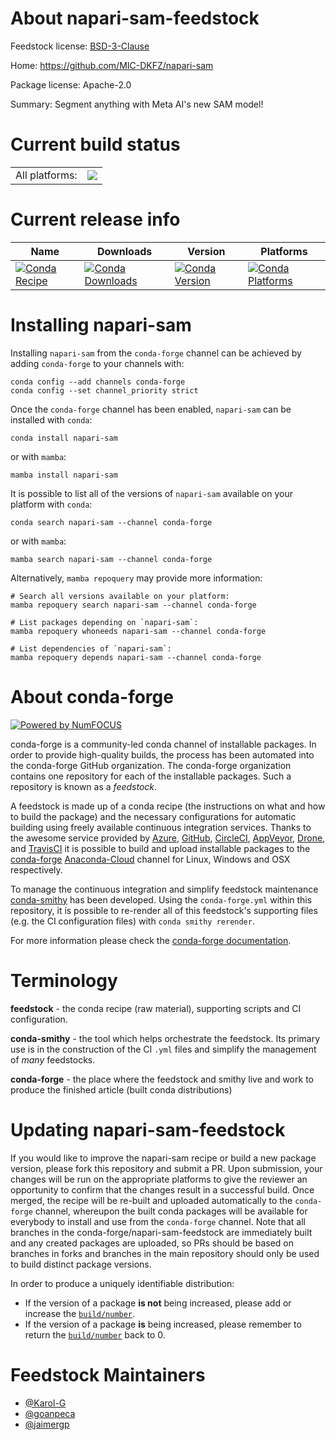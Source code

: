 About napari-sam-feedstock
==========================

Feedstock license: [BSD-3-Clause](https://github.com/conda-forge/napari-sam-feedstock/blob/main/LICENSE.txt)

Home: https://github.com/MIC-DKFZ/napari-sam

Package license: Apache-2.0

Summary: Segment anything with Meta AI's new SAM model!

Current build status
====================


<table><tr><td>All platforms:</td>
    <td>
      <a href="https://dev.azure.com/conda-forge/feedstock-builds/_build/latest?definitionId=19378&branchName=main">
        <img src="https://dev.azure.com/conda-forge/feedstock-builds/_apis/build/status/napari-sam-feedstock?branchName=main">
      </a>
    </td>
  </tr>
</table>

Current release info
====================

| Name | Downloads | Version | Platforms |
| --- | --- | --- | --- |
| [![Conda Recipe](https://img.shields.io/badge/recipe-napari--sam-green.svg)](https://anaconda.org/conda-forge/napari-sam) | [![Conda Downloads](https://img.shields.io/conda/dn/conda-forge/napari-sam.svg)](https://anaconda.org/conda-forge/napari-sam) | [![Conda Version](https://img.shields.io/conda/vn/conda-forge/napari-sam.svg)](https://anaconda.org/conda-forge/napari-sam) | [![Conda Platforms](https://img.shields.io/conda/pn/conda-forge/napari-sam.svg)](https://anaconda.org/conda-forge/napari-sam) |

Installing napari-sam
=====================

Installing `napari-sam` from the `conda-forge` channel can be achieved by adding `conda-forge` to your channels with:

```
conda config --add channels conda-forge
conda config --set channel_priority strict
```

Once the `conda-forge` channel has been enabled, `napari-sam` can be installed with `conda`:

```
conda install napari-sam
```

or with `mamba`:

```
mamba install napari-sam
```

It is possible to list all of the versions of `napari-sam` available on your platform with `conda`:

```
conda search napari-sam --channel conda-forge
```

or with `mamba`:

```
mamba search napari-sam --channel conda-forge
```

Alternatively, `mamba repoquery` may provide more information:

```
# Search all versions available on your platform:
mamba repoquery search napari-sam --channel conda-forge

# List packages depending on `napari-sam`:
mamba repoquery whoneeds napari-sam --channel conda-forge

# List dependencies of `napari-sam`:
mamba repoquery depends napari-sam --channel conda-forge
```


About conda-forge
=================

[![Powered by
NumFOCUS](https://img.shields.io/badge/powered%20by-NumFOCUS-orange.svg?style=flat&colorA=E1523D&colorB=007D8A)](https://numfocus.org)

conda-forge is a community-led conda channel of installable packages.
In order to provide high-quality builds, the process has been automated into the
conda-forge GitHub organization. The conda-forge organization contains one repository
for each of the installable packages. Such a repository is known as a *feedstock*.

A feedstock is made up of a conda recipe (the instructions on what and how to build
the package) and the necessary configurations for automatic building using freely
available continuous integration services. Thanks to the awesome service provided by
[Azure](https://azure.microsoft.com/en-us/services/devops/), [GitHub](https://github.com/),
[CircleCI](https://circleci.com/), [AppVeyor](https://www.appveyor.com/),
[Drone](https://cloud.drone.io/welcome), and [TravisCI](https://travis-ci.com/)
it is possible to build and upload installable packages to the
[conda-forge](https://anaconda.org/conda-forge) [Anaconda-Cloud](https://anaconda.org/)
channel for Linux, Windows and OSX respectively.

To manage the continuous integration and simplify feedstock maintenance
[conda-smithy](https://github.com/conda-forge/conda-smithy) has been developed.
Using the ``conda-forge.yml`` within this repository, it is possible to re-render all of
this feedstock's supporting files (e.g. the CI configuration files) with ``conda smithy rerender``.

For more information please check the [conda-forge documentation](https://conda-forge.org/docs/).

Terminology
===========

**feedstock** - the conda recipe (raw material), supporting scripts and CI configuration.

**conda-smithy** - the tool which helps orchestrate the feedstock.
                   Its primary use is in the construction of the CI ``.yml`` files
                   and simplify the management of *many* feedstocks.

**conda-forge** - the place where the feedstock and smithy live and work to
                  produce the finished article (built conda distributions)


Updating napari-sam-feedstock
=============================

If you would like to improve the napari-sam recipe or build a new
package version, please fork this repository and submit a PR. Upon submission,
your changes will be run on the appropriate platforms to give the reviewer an
opportunity to confirm that the changes result in a successful build. Once
merged, the recipe will be re-built and uploaded automatically to the
`conda-forge` channel, whereupon the built conda packages will be available for
everybody to install and use from the `conda-forge` channel.
Note that all branches in the conda-forge/napari-sam-feedstock are
immediately built and any created packages are uploaded, so PRs should be based
on branches in forks and branches in the main repository should only be used to
build distinct package versions.

In order to produce a uniquely identifiable distribution:
 * If the version of a package **is not** being increased, please add or increase
   the [``build/number``](https://docs.conda.io/projects/conda-build/en/latest/resources/define-metadata.html#build-number-and-string).
 * If the version of a package **is** being increased, please remember to return
   the [``build/number``](https://docs.conda.io/projects/conda-build/en/latest/resources/define-metadata.html#build-number-and-string)
   back to 0.

Feedstock Maintainers
=====================

* [@Karol-G](https://github.com/Karol-G/)
* [@goanpeca](https://github.com/goanpeca/)
* [@jaimergp](https://github.com/jaimergp/)

